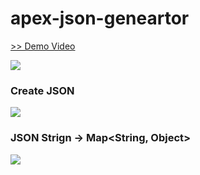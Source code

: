# apex-json-geneartor
<a href="https://www.youtube.com/watch?v=a66RE_p0lP0" target="_blank">>> Demo Video</a>  

<img src="http://f.st-hatena.com/images/fotolife/t/tyoshikawa1106/20150414/20150414200232.png" />

### Create JSON
<img src="http://f.st-hatena.com/images/fotolife/t/tyoshikawa1106/20150414/20150414203458.png" />

### JSON Strign → Map<String, Object>
<img src="http://f.st-hatena.com/images/fotolife/t/tyoshikawa1106/20150414/20150414203619.png" />

